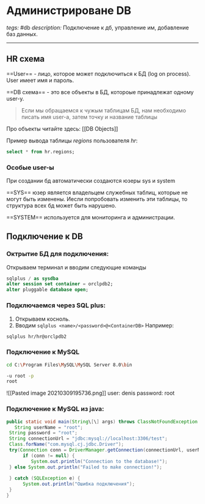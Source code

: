 # Администрироване DB
*tegs:* #db
*description:* Подключение к дб, управление им, добавление баз данных.

---
## HR схема
==User== - лицо, которое может подключиться к БД (log on process). User имеет имя и пароль.

==DB схема== - это все объекты в БД, котороые принадлежат одному user-y. 

> Если мы обращаемся к чужым таблицам БД, нам необходимо писать имя user-а, затем точку и название таблицы 

Про объекты читайте здесь: [[DB Objects]]

Пример вывода таблицы *regions* пользователя *hr*:
```sql
select * from hr.regions;
```
### Особые user-ы
При создании бд автоматически создаются юзеры sys и system

==SYS== юзер является владельцем служебных таблиц, которые не могут быть изменены. Иесли попробовать изменить эти таблицы, то структура всех бд может быть нарушено.

==SYSTEM== используется для мониторинга и администрации.



## Подключение к DB

### Октрытие БД для подключения:
Открываем терминал и вводим следующие команды
```sql
sqlplus / as sysdba
alter session set container = orclpdb2;
alter pluggable database open;
```

### Подключаемся через SQL plus:
1. Открываем косноль.
2. Вводим `sqlplus <name>/<password>@<ContainerDB>`
Например: 
```bash
sqlplus hr/hr@orclpdb2
```

### Подключение к MySQL
```bash
cd C:\Program Files\MySQL\MySQL Server 8.0\bin

-u root -p
root
```


![[Pasted image 20210309195736.png]]
user: denis
password: root

### Подключение к MySQL из java:
```java
public static void main(String\[\] args) throws ClassNotFoundException {  
   String userName = "root";  
 String password = "root";  
 String connectionUrl = "jdbc:mysql://localhost:3306/test";  
 Class.forName("com.mysql.cj.jdbc.Driver");  
 try(Connection conn = DriverManager.getConnection(connectionUrl, userName, password)) {  
      if (conn != null) {  
         System.out.println("Connection to the database!");  
 } else System.out.println("Failed to make connection!");  
  
 } catch (SQLException e) {  
      System.out.println("Ошибка подключения");  
 }  
}
```

